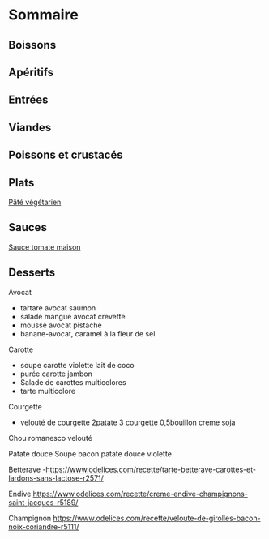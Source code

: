 
# Sommaire


## Boissons


## Apéritifs


## Entrées


## Viandes


## Poissons et crustacés


## Plats

[Pâté végétarien](./Pate_vegetarien.html)


## Sauces

[Sauce tomate maison](./Sauce_tomate_maison.html)


## Desserts




Avocat
- tartare avocat saumon
- salade mangue avocat crevette
- mousse avocat pistache
- banane-avocat, caramel à la fleur de sel

Carotte
- soupe carotte violette lait de coco
- purée carotte jambon
- Salade de carottes multicolores
- tarte multicolore

Courgette
- velouté de courgette 2patate 3 courgette 0,5bouillon creme soja

Chou romanesco
velouté

Patate douce
Soupe bacon patate douce violette

Betterave
-https://www.odelices.com/recette/tarte-betterave-carottes-et-lardons-sans-lactose-r2571/

Endive
https://www.odelices.com/recette/creme-endive-champignons-saint-jacques-r5189/

Champignon
https://www.odelices.com/recette/veloute-de-girolles-bacon-noix-coriandre-r5111/

